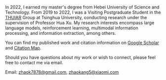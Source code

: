 In 2022, I earned my master's degree from Hebei University of Science and Technology. From 2019 to 2022, I was a Visiting Postgraduate Student in the [THUIAR](https://thuiar.github.io/) Group at Tsinghua University, conducting research under the supervision of Professor Hua Xu. My research interests encompass large language models, reinforcement learning, multimodal information processing, and information extraction, among others. 

You can find my published work and citation information on [Google Scholar](https://scholar.google.com/citations?user=nIHlVdMAAAAJ) and [Citation Map](_pages/includes/citation_map.html).

Should you have questions about my work or wish to connect, please feel free to contact me via email.

Email: zhaok7878@gmail.com, zhaokang5@xiaomi.com
